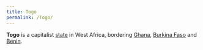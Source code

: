 ```yaml
---
title: Togo
permalink: /Togo/
---
```


**Togo** is a capitalist [state](List_of_States "wikilink") in West
Africa, bordering [Ghana](Ghana "wikilink"), [Burkina
Faso](Burkina_Faso "wikilink") and [Benin](Benin "wikilink").